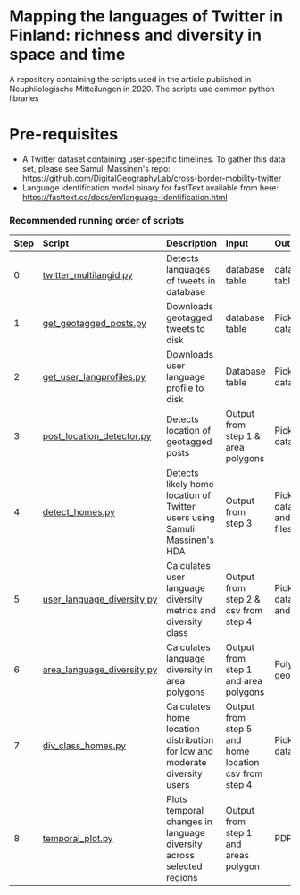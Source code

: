 # Mapping the languages of Twitter in Finland: richness and diversity in space and time 
A repository containing the scripts used in the article published in Neuphilologische Mitteilungen in 2020. The scripts use common python libraries

# Pre-requisites
* A Twitter dataset containing user-specific timelines. To gather this data set, please see Samuli Massinen's repo: https://github.com/DigitalGeographyLab/cross-border-mobility-twitter
* Language identification model binary for fastText available from here: https://fasttext.cc/docs/en/language-identification.html


### Recommended running order of scripts
| Step | Script | Description | Input | Output |
| ---- | :----- | :---------- | :---- | :----- |
| 0 | [twitter_multilangid.py](twitter_multilangid.py) | Detects languages of tweets in database | database table | database table |
| 1 | [get_geotagged_posts.py](get_geotagged_posts.py) | Downloads geotagged tweets to disk | database table | Pickled dataframe |
| 2 | [get_user_langprofiles.py](get_user_lang_profiles.py) | Downloads user language profile to disk | Database table | Pickled dataframe |
| 3 | [post_location_detector.py](post_location_detector.py) | Detects location of geotagged posts | Output from step 1 & area polygons | Pickled dataframe |
| 4 | [detect_homes.py](detect_homes.py) | Detects likely home location of Twitter users using Samuli Massinen's HDA | Output from step 3 | Pickled dataframe and csv files |
| 5 | [user_language_diversity.py](user_language_diversity.py) | Calculates user language diversity metrics and diversity class | Output from step 2 & csv from step 4 | Pickled dataframe and pdf plot |
| 6 | [area_language_diversity.py](area_language_diversity.py) | Calculates language diversity in area polygons | Output from step 1 and area polygons | Polygon geopackage |
| 7 | [div_class_homes.py](div_class_homes.py) | Calculates home location distribution for low and moderate diversity users | Output from step 5 and home location csv from step 4 | Pickled dataframe |
| 8 | [temporal_plot.py](temporal_plot.py) | Plots temporal changes in language diversity across selected regions | Output from step 1 and areas polygon | PDF plot |
